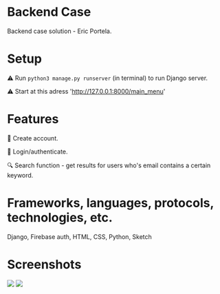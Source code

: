 <p align="center"> 
     <h1>Backend Case</h1>
     <a> Backend case solution - Eric Portela.
     </a>
</p>


# Setup

:warning: Run `python3 manage.py runserver` (in terminal) to run Django server.

:warning: Start at this adress 'http://127.0.0.1:8000/main_menu'



# Features
📂 Create account.

🏡 Login/authenticate.

🔍 Search function - get results for users who's email contains a certain keyword.



# Frameworks, languages, protocols, technologies, etc.

Django, Firebase auth, HTML, CSS, Python, Sketch


# Screenshots

<img src="https://user-images.githubusercontent.com/123047368/213462199-de34773f-1bf5-4a88-a1c0-ce8da91293b7.png">

<img src="https://user-images.githubusercontent.com/123047368/213462263-91d5d406-2b4d-4748-891d-8034c27b1bde.png">

